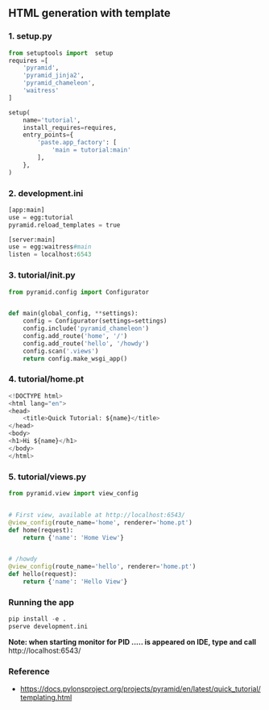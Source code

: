 ## HTML generation with template ##

### 1. setup.py ###
```python
from setuptools import  setup
requires =[
    'pyramid',
    'pyramid_jinja2',
    'pyramid_chameleon',
    'waitress'
]

setup(
    name='tutorial',
    install_requires=requires,
    entry_points={
        'paste.app_factory': [
            'main = tutorial:main'
        ],
    },
)
```

### 2. development.ini ###
```python
[app:main]
use = egg:tutorial
pyramid.reload_templates = true

[server:main]
use = egg:waitress#main
listen = localhost:6543
```

### 3. tutorial/__init__.py ###
```python
from pyramid.config import Configurator


def main(global_config, **settings):
    config = Configurator(settings=settings)
    config.include('pyramid_chameleon')
    config.add_route('home', '/')
    config.add_route('hello', '/howdy')
    config.scan('.views')
    return config.make_wsgi_app()

```

### 4. tutorial/home.pt ####
```python
<!DOCTYPE html>
<html lang="en">
<head>
    <title>Quick Tutorial: ${name}</title>
</head>
<body>
<h1>Hi ${name}</h1>
</body>
</html>
```


### 5. tutorial/views.py ####
```python
from pyramid.view import view_config


# First view, available at http://localhost:6543/
@view_config(route_name='home', renderer='home.pt')
def home(request):
    return {'name': 'Home View'}


# /howdy
@view_config(route_name='hello', renderer='home.pt')
def hello(request):
    return {'name': 'Hello View'}
```

### Running the app ###
```python
pip install -e .
pserve development.ini
```

<b> Note: when starting monitor for PID ..... is appeared on IDE, type and call</b> http://localhost:6543/

### Reference ###
- https://docs.pylonsproject.org/projects/pyramid/en/latest/quick_tutorial/templating.html